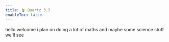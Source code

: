 ```yaml
---
title: 🪴 Quartz 3.3
enableToc: false
---
```


hello welcome i plan on doing a lot of maths and maybe some science stuff we'll see

